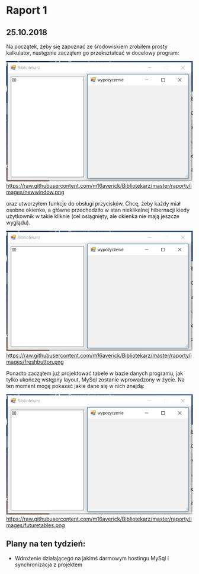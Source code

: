 # Raport 1
## 25.10.2018

Na początek, żeby się zapoznać ze środowiskiem zrobiłem prosty kalkulator, następnie zacząłem go przekształcać w docelowy program:

![Alt text](/raporty/images/newwindow.png?raw=true "Nowe okno") https://raw.githubusercontent.com/m16averick/Bibliotekarz/master/raporty/images/newwindow.png

oraz utworzyłem funkcje do obsługi przycisków. Chcę, żeby każdy miał osobne okienko, a główne przechodziło w stan nieklikalnej hibernacji kiedy użytkownik w takie kliknie (cel osiągnięty, ale okienka nie mają jeszcze wyglądu).

![Alt text](/raporty/images/newwindow.png?raw=true "Nowe przyciski") https://raw.githubusercontent.com/m16averick/Bibliotekarz/master/raporty/images/freshbutton.png

Ponadto zacząłem już projektować tabele w bazie danych programu, jak tylko ukończę wstępny layout, MySql zostanie wprowadzony w życie. Na ten moment mogę pokazać jakie dane się w nich znajdą:

![Alt text](/raporty/images/newwindow.png?raw=true "Projekt docelowych tabel") https://raw.githubusercontent.com/m16averick/Bibliotekarz/master/raporty/images/futuretables.png

## Plany na ten tydzień:
* Wdrożenie działającego na jakimś darmowym hostingu MySql i synchronizacja z projektem
 
